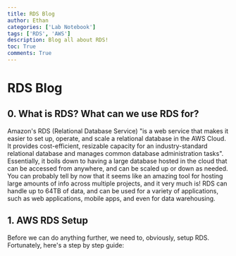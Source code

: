 ```yaml
---
title: RDS Blog
author: Ethan
categories: ['Lab Notebook']
tags: ['RDS', 'AWS']
description: Blog all about RDS!
toc: True
comments: True
---
```


# RDS Blog

## 0. What is RDS? What can we use RDS for?

Amazon's RDS (Relational Database Service) "is a web service that makes it easier to set up, operate, and scale a relational database in the AWS Cloud. It provides cost-efficient, resizable capacity for an industry-standard relational database and manages common database administration tasks". Essentially, it boils down to having a large database hosted in the cloud that can be accessed from anywhere, and can be scaled up or down as needed. You can probably tell by now that it seems like an amazing tool for hosting large amounts of info across multiple projects, and it very much is! RDS can handle up to 64TB of data, and can be used for a variety of applications, such as web applications, mobile apps, and even for data warehousing.

## 1. AWS RDS Setup

Before we can do anything further, we need to, obviously, setup RDS. Fortunately, here's a step by step guide: